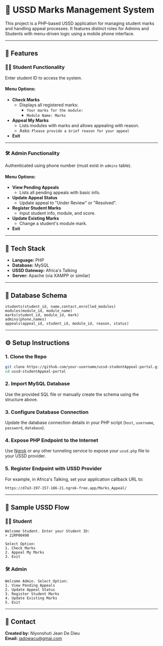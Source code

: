 # 📱 USSD Marks Management System

This project is a PHP-based USSD application for managing student marks and handling appeal processes. It features distinct roles for Admins and Students with menu-driven logic using a mobile phone interface.

---

## 🚀 Features

### 👨‍🎓 Student Functionality
Enter student ID to access the system.

#### Menu Options:
- **Check Marks**
  - Displays all registered marks:
    - `Your marks for the module:`
    - `Module Name: Marks`
- **Appeal My Marks**
  - Lists modules with marks and allows appealing with reason.
  - Asks: `Please provide a brief reason for your appeal`
- **Exit**

---

### 🛠 Admin Functionality
Authenticated using phone number (must exist in `admins` table).

#### Menu Options:
- **View Pending Appeals**
  - Lists all pending appeals with basic info.
- **Update Appeal Status**
  - Update appeal to "Under Review" or "Resolved".
- **Register Student Marks**
  - Input student info, module, and score.
- **Update Existing Marks**
  - Change a student's module mark.
- **Exit**

---

## 🧱 Tech Stack

- **Language:** PHP  
- **Database:** MySQL  
- **USSD Gateway:** Africa's Talking  
- **Server:** Apache (via XAMPP or similar)

---

## 📂 Database Schema

```
students(student_id, name,contact,enrolled_modules)
modules(module_id, module_name)
marks(student_id, module_id, mark)
admins(phone,names)
appeals(appeal_id, student_id, module_id, reason, status)
```

---

## ⚙️ Setup Instructions

### 1. Clone the Repo

```bash
git clone https://github.com/your-username/ussd-studentAppeal-portal.git
cd ussd-studentAppeal-portal
```

### 2. Import MySQL Database

Use the provided SQL file or manually create the schema using the structure above.

### 3. Configure Database Connection

Update the database connection details in your PHP script (`host`, `username`, `password`, `database`).

### 4. Expose PHP Endpoint to the Internet

Use [Ngrok](https://ngrok.com/) or any other tunneling service to expose your `ussd.php` file to your USSD provider.

### 5. Register Endpoint with USSD Provider

For example, in Africa's Talking, set your application callback URL to:

```
https://d7a3-197-157-186-21.ngrok-free.app/Marks_Appeal/
```

---

## 📸 Sample USSD Flow

### 👨‍🎓 Student

```
Welcome Student. Enter your Student ID:
> 22RP00490

Select Option:
1. Check Marks
2. Appeal My Marks
3. Exit
```

### 🛠 Admin

```
Welcome Admin. Select Option:
1. View Pending Appeals
2. Update Appeal Status
3. Register Student Marks
4. Update Existing Marks
5. Exit
```

---

## 📧 Contact

**Created by:** Niyonshuti Jean De Dieu  
**Email:** [jadowacu@gmai.com](mailto:jadowacu@gmai.com)
